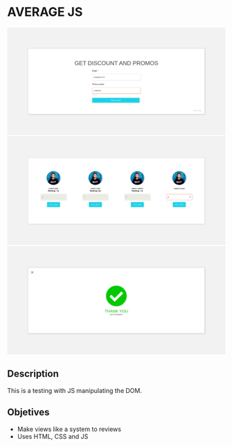 # AVERAGE JS

![VIEW1](./img/screenshot-app3.png)
![VIEW2](./img/screenshot-app1.png)
![VIEW3](./img/screenshot-app2.png)

## Description
This is a testing with JS manipulating the DOM.

## Objetives
* Make views like a system to reviews
* Uses HTML, CSS and JS
  